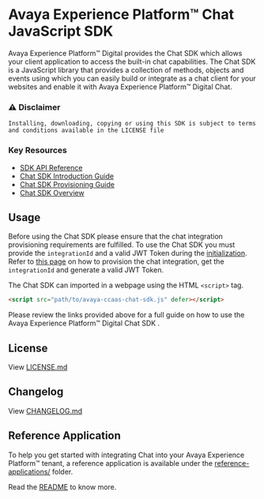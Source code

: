 # Avaya Experience Platform™ Chat JavaScript SDK

Avaya Experience Platform™ Digital provides the Chat SDK which allows your client application to access the built-in chat capabilities. The Chat SDK is a JavaScript library that provides a collection of methods, objects and events using which you can easily build or integrate as a chat client for your websites and enable it with Avaya Experience Platform™ Digital Chat.

### :warning: Disclaimer

    Installing, downloading, copying or using this SDK is subject to terms and conditions available in the LICENSE file


### Key Resources
- [SDK API Reference](https://www.sdk.chat.docs.experience-platform.co)
- [Chat SDK Introduction Guide](https://developers.avayacloud.com/avaya-experience-platform/docs/digital-channel-chat-sdk-intro)
- [Chat SDK Provisioning Guide](https://developers.avayacloud.com/avaya-experience-platform/docs/digital-channel-chat-sdk-provisioning)
- [Chat SDK Overview](https://developers.avayacloud.com/avaya-experience-platform/docs/digital-channel-javascript-sdk-overview)
  
## Usage

Before using the Chat SDK please ensure that the chat integration provisioning requirements are fulfilled. To use the Chat SDK you must provide the `integrationId` and a valid JWT Token during the [initialization](https://developers.avayacloud.com/avaya-experience-platform/docs/digital-channel-javascript-sdk-overview#initialization). Refer to [this page](https://developers.avayacloud.com/avaya-experience-platform/docs/digital-channel-chat-sdk-provisioning) on how to provision the chat integration, get the `integrationId` and generate a valid JWT Token.

The Chat SDK can imported in a webpage using the HTML `<script>` tag.

```html
<script src="path/to/avaya-ccaas-chat-sdk.js" defer></script>
```

Please review the links provided above for a full guide on how to use the Avaya Experience Platform™ Digital Chat SDK .


## License

View [LICENSE.md](./LICENSE.md)


## Changelog

View [CHANGELOG.md](./CHANGELOG.md)

## Reference Application

To help you get started with integrating Chat into your Avaya Experience Platform™ tenant, a reference application is available under the [reference-applications/](./reference-applications) folder.

Read the [README](reference-applications/README.md) to know more.
